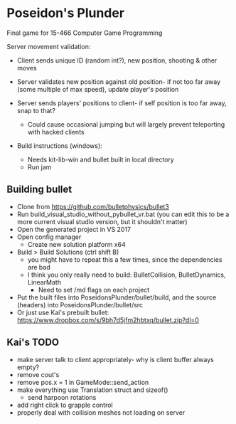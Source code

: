 # Poseidon's Plunder
Final game for 15-466 Computer Game Programming

Server movement validation:
- Client sends unique ID (random int?), new position, shooting & other moves
- Server validates new position against old position- if not too far away (some multiple of max speed), update player's position
- Server sends players' positions to client- if self position is too far away, snap to that?
	- Could cause occasional jumping but will largely prevent teleporting with hacked clients

- Build instructions (windows):
	- Needs kit-lib-win and bullet built in local directory
	- Run jam

## Building bullet
- Clone from https://github.com/bulletphysics/bullet3
- Run build_visual_studio_without_pybullet_vr.bat (you can edit this to be a more current visual studio version, but it shouldn't matter)
- Open the generated project in VS 2017
- Open config manager
	- Create new solution platform x64
- Build > Build Solutions (ctrl shift B)
	- you might have to repeat this a few times, since the dependencies are bad
	- I think you only really need to build: BulletCollision, BulletDynamics, LinearMath
		- Need to set /md flags on each project
- Put the built files into PoseidonsPlunder/bullet/build, and the source (headers) into PoseidonsPlunder/bullet/src
- Or just use Kai's prebuilt bullet: https://www.dropbox.com/s/9bh7d5jfm2hbtxq/bullet.zip?dl=0

## Kai's TODO
- make server talk to client appropriately- why is client buffer always empty?
- remove cout's
- remove pos.x = 1 in GameMode::send_action
- make everything use Translation struct and sizeof()
	- send harpoon rotations
- add right click to grapple control
- properly deal with collision meshes not loading on server